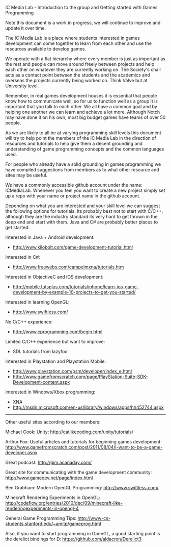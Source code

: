 IC Media Lab - Introduction to the group and Getting started with Games Programming

Note this document is a work in progress, we will continue to improve and update it over time.

The IC Media Lab is a place where students interested in games development can come together to learn from each other and use the resources available to develop games.

We operate with a flat hierarchy where every member is just as important as the rest and people can move around freely between projects and help each other on whatever they are currently working on. The Society's chair acts as a contact point between the students and the academics and overseas the projects currently being worked on. Think Valve but at University level.

Remember, in real games development houses it is essential that people know how to communicate well, so for us to function well as a group it is important that you talk to each other. We all have a common goal and by helping one another we can learn and achieve a lot more. Although Notch may have done it on his own, most big budget games have teams of over 50 people.

As we are likely to all be at varying programming skill levels this document will try to help point the members of the IC Media Lab in the direction of resources and tutorials to help give them a decent grounding and understanding of game programming concepts and the common languages used.

For people who already have a solid grounding in games programming we have compiled suggestions from members as to what other resource and sites may be useful.


We have a commonly accessible github account under the name: ICMediaLab. Whenever you feel you want to create a new project simply set up a repo with your name or project name in the github account.

Depending on what you are interested and your skill level we can suggest the following options for tutorials. Its probably best not to start with C/C++, although they are the industry standard its very hard to get thrown in the deep end and start with them. Java and C# are probably better places to get started:

Interested in Java + Android development:
- http://www.kilobolt.com/game-development-tutorial.html

Interested in C#:
- http://www.freewebs.com/campelmxna/tutorials.htm

Interested in ObjectiveC and iOS development:
- http://mobile.tutsplus.com/tutorials/iphone/learn-ios-game-development-by-example-10-projects-to-get-you-started/

Interested in learning OpenGL:
- http://www.swiftless.com/

No C/C++ experience:
- http://www.cprogramming.com/begin.html

Limited C/C++ experience but want to improve: 
- SDL tutorials from lazyfoo

Interested in Playstation and Playstation Mobile:
- http://www.playstation.com/psm/developer/index_e.html
- http://www.gamefromscratch.com/page/PlayStation-Suite-SDK-Development-content.aspx

Interested in Windows/Xbox programming:
- XNA
- http://msdn.microsoft.com/en-us/library/windows/apps/hh452744.aspx


------------------------------------------------

Other useful sites according to our members:

Michael Cook:
Unity:
http://catlikecoding.com/unity/tutorials/

Arthur Fox:
Useful articles and tutorials for beginning games development:
http://www.gamefromscratch.com/post/2011/08/04/I-want-to-be-a-game-developer.aspx

Great podcast:
http://gim.acanaday.com/

Great site for communicating with the game development community:
http://www.gamedev.net/page/index.html

Ben Grabham:
Modern OpenGL Programming:
http://www.swiftless.com/

Minecraft Rendering Experiments in OpenGL:
http://codeflow.org/entries/2010/dec/09/minecraft-like-renderingexperiments-in-opengl-4

General Game Programming Tips:
http://www-cs-students.stanford.edu/~amitp/gameprog.html

Also, if you want to start programming in OpenGL, a good starting point is the derelict bindings for D:
https://github.com/aldacron/Derelict3